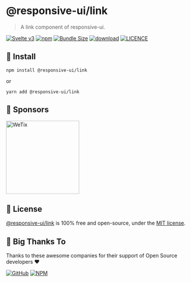 
# @responsive-ui/link

> A link component of responsive-ui.

<p>

[![Svelte v3](https://img.shields.io/badge/svelte-v3-orange.svg)](https://svelte.dev)
[![npm](https://img.shields.io/npm/v/@responsive-ui/link.svg)](https://www.npmjs.com/package/@responsive-ui/link)
[![Bundle Size](https://badgen.net/bundlephobia/minzip/%40responsive-ui%2Flink)](https://bundlephobia.com/result?p=%40responsive-ui%2Flink)
[![download](https://img.shields.io/npm/dw/@responsive-ui/link.svg)](https://www.npmjs.com/package/@responsive-ui/link)
[![LICENCE](https://img.shields.io/github/license/wetix/responsive-ui)](https://github.com/wetix/responsive-ui/blob/main/LICENSE)

</p>

## 🔨 Install

```console
npm install @responsive-ui/link
```

or

```console
yarn add @responsive-ui/link
```

## 🔋 Sponsors

<img src="https://asset.wetix.my/images/logo/wetix.png" alt="WeTix" width="200px">

## 📄 License

[@responsive-ui/link](https://github.com/wetix/responsive-ui/tree/main/components/link) is 100% free and open-source, under the [MIT license](https://github.com/wetix/responsive-ui/blob/main/LICENSE).

## 🎉 Big Thanks To

Thanks to these awesome companies for their support of Open Source developers ❤

[![GitHub](https://jstools.dev/img/badges/github.svg)](https://github.com/open-source)
[![NPM](https://jstools.dev/img/badges/npm.svg)](https://www.npmjs.com/)
